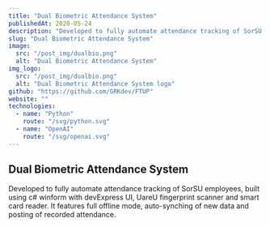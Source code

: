 ```yaml
---
title: "Dual Biometric Attendance System"
publishedAt: 2020-05-24
description: "Developed to fully automate attendance tracking of SorSU employees, built using c# winform with devExpress UI, UareU fingerprint scanner and smart card reader. It features full offline mode, auto-synching of new data and posting of recorded attendance."
slug: "Dual Biometric Attendance System"
image: 
  src: "/post_img/dualbio.png"
  alt: "Dual Biometric Attendance System"
img_logo: 
  src: "/post_img/dualbio.png"
  alt: "Dual Biometric Attendance System logo"
github: "https://github.com/GRKdev/FTUP"
website: ""
technologies:
  - name: "Python"
    route: "/svg/python.svg"
  - name: "OpenAI"
    route: "/svg/openai.svg"
---
```


## Dual Biometric Attendance System

Developed to fully automate attendance tracking of SorSU employees, built using c# winform with devExpress UI, UareU fingerprint scanner and smart card reader. It features full offline mode, auto-synching of new data and posting of recorded attendance.
